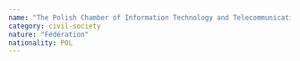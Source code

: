 ```yaml
---
name: "The Polish Chamber of Information Technology and Telecommunications"
category: civil-society
nature: "Fédération"
nationality: POL
---
```

